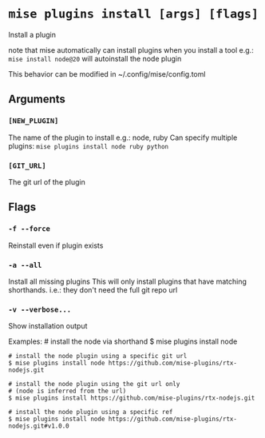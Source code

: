 # `mise plugins install [args] [flags]`

Install a plugin

note that mise automatically can install plugins when you install a tool
e.g.: `mise install node@20` will autoinstall the node plugin

This behavior can be modified in ~/.config/mise/config.toml

## Arguments

### `[NEW_PLUGIN]`

The name of the plugin to install
e.g.: node, ruby
Can specify multiple plugins: `mise plugins install node ruby python`

### `[GIT_URL]`

The git url of the plugin

## Flags

### `-f --force`

Reinstall even if plugin exists

### `-a --all`

Install all missing plugins
This will only install plugins that have matching shorthands.
i.e.: they don't need the full git repo url

### `-v --verbose...`

Show installation output

Examples:
    # install the node via shorthand
    $ mise plugins install node

    # install the node plugin using a specific git url
    $ mise plugins install node https://github.com/mise-plugins/rtx-nodejs.git

    # install the node plugin using the git url only
    # (node is inferred from the url)
    $ mise plugins install https://github.com/mise-plugins/rtx-nodejs.git

    # install the node plugin using a specific ref
    $ mise plugins install node https://github.com/mise-plugins/rtx-nodejs.git#v1.0.0
